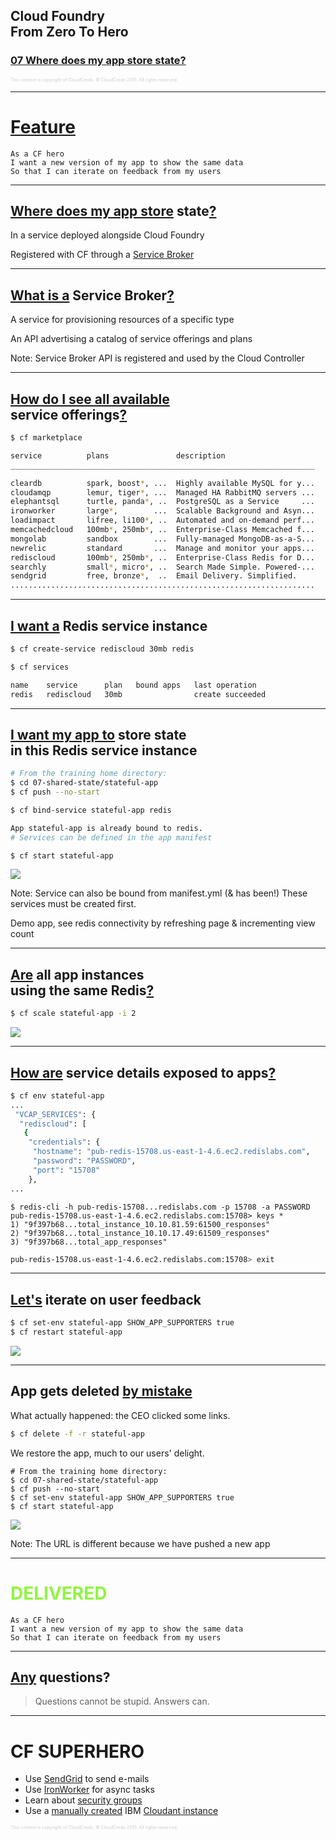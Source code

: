 ## Cloud Foundry <br />From Zero To Hero
### [07 Where does my app store state?](#/0)

<p style="font-size: 50%; opacity: 0.2;">
  This content is copyright of CloudCredo. &copy; CloudCredo 2015. All rights reserved.
</p>

---

# [Feature](#/1)

```nohighlight
As a CF hero
I want a new version of my app to show the same data
So that I can iterate on feedback from my users
```

---

## [Where does my app store](#/2) state[?](#/2)

In a service deployed alongside Cloud Foundry

Registered with CF through a [Service Broker](https://docs.cloudfoundry.org/services/overview.html)

---

## [What is a](#/3) Service Broker[?](#/3)

A service for provisioning resources of a specific type

An API advertising a catalog of service offerings and plans

Note:
  Service Broker API is registered and used by the Cloud Controller

---

## [How do I see all available](#/4) <br />service offerings[?](#/4)

```bash
$ cf marketplace
```

```bash
service          plans               description
____________________________________________________________________

cleardb          spark, boost*, ...  Highly available MySQL for y...
cloudamqp        lemur, tiger*, ...  Managed HA RabbitMQ servers ...
elephantsql      turtle, panda*, ..  PostgreSQL as a Service     ...
ironworker       large*,        ...  Scalable Background and Asyn...
loadimpact       lifree, li100*, ..  Automated and on-demand perf...
memcachedcloud   100mb*, 250mb*, ..  Enterprise-Class Memcached f...
mongolab         sandbox        ...  Fully-managed MongoDB-as-a-S...
newrelic         standard       ...  Manage and monitor your apps...
rediscloud       100mb*, 250mb*, ..  Enterprise-Class Redis for D...
searchly         small*, micro*, ..  Search Made Simple. Powered-...
sendgrid         free, bronze*,  ..  Email Delivery. Simplified.
....................................................................
```

---

## [I want a](#/5) Redis service instance

```bash
$ cf create-service rediscloud 30mb redis
```

```bash
$ cf services

name    service      plan   bound apps   last operation
redis   rediscloud   30mb                create succeeded
```

---

## [I want my app to](#/6) store state <br />in this Redis service instance

```bash
# From the training home directory:
$ cd 07-shared-state/stateful-app
$ cf push --no-start
```

```bash
$ cf bind-service stateful-app redis

App stateful-app is already bound to redis.
# Services can be defined in the app manifest
```

```bash
$ cf start stateful-app
```

<img src="images/index.png" style="background:none; border:none; box-shadow:none;" />

Note:
  Service can also be bound from manifest.yml (& has been!) These services must be created first.

  Demo app, see redis connectivity by refreshing page & incrementing view count

---

## [Are](#/7) all app instances <br />using the same Redis[?](#/7)

```bash
$ cf scale stateful-app -i 2
```

<img src="images/alt-index.png" style="background:none; border:none; box-shadow:none;" />

---

## [How are](#/8) service details exposed to apps[?](#/8)

```bash
$ cf env stateful-app
...
 "VCAP_SERVICES": {
  "rediscloud": [
   {
    "credentials": {
     "hostname": "pub-redis-15708.us-east-1-4.6.ec2.redislabs.com",
     "password": "PASSWORD",
     "port": "15708"
    },
...
```

```
$ redis-cli -h pub-redis-15708...redislabs.com -p 15708 -a PASSWORD
pub-redis-15708.us-east-1-4.6.ec2.redislabs.com:15708> keys *
1) "9f397b68...total_instance_10.10.81.59:61500_responses"
2) "9f397b68...total_instance_10.10.17.49:61509_responses"
3) "9f397b68...total_app_responses"
```

```bash
pub-redis-15708.us-east-1-4.6.ec2.redislabs.com:15708> exit
```

---

## [Let's](#/9) iterate on user feedback

```bash
$ cf set-env stateful-app SHOW_APP_SUPPORTERS true
$ cf restart stateful-app
```

<img src="images/app-supporters.png" style="background:none; border:none; box-shadow:none;" />

---

## App gets deleted [by mistake](#/10)

What actually happened: the CEO clicked some links.

```bash
$ cf delete -f -r stateful-app
```

We restore the app, much to our users' delight.

```
# From the training home directory:
$ cd 07-shared-state/stateful-app
$ cf push --no-start
$ cf set-env stateful-app SHOW_APP_SUPPORTERS true
$ cf start stateful-app
```

<img src="images/new-app-supporters.png" style="background:none; border:none; box-shadow:none;" />

Note:
  The URL is different because we have pushed a new app

---

# <span style="color: #8FF541;">DELIVERED</span>

```
As a CF hero
I want a new version of my app to show the same data
So that I can iterate on feedback from my users
```

---

## [Any](#/12) questions?

> Questions cannot be stupid. Answers can.

---

# CF SUPERHERO

  * Use [SendGrid](https://sendgrid.com/) to send e-mails
  * Use [IronWorker](https://www.iron.io/worker/) for async tasks
  * Learn about [security groups](https://docs.cloudfoundry.org/adminguide/app-sec-groups.html)
  * Use a [manually created](https://docs.pivotal.io/pivotalcf/devguide/services/user-provided.html) IBM [Cloudant instance](https://cloudant.com/)

<p style="font-size: 50%; opacity: 0.2;">
  This content is copyright of CloudCredo. &copy; CloudCredo 2015. All rights reserved.
</p>
